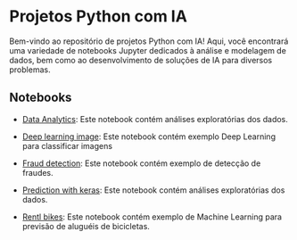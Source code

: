# Projetos Python com IA

Bem-vindo ao repositório de projetos Python com IA! Aqui, você encontrará uma variedade de notebooks Jupyter dedicados à análise e modelagem de dados, bem como ao desenvolvimento de soluções de IA para diversos problemas.

## Notebooks

- [Data Analytics](Data%20Analytics/marketing_analytics.ipynb): Este notebook contém análises exploratórias dos dados.

- [Deep learning image](Deep%20learning%20image/recognition_image.ipynb): Este notebook contém exemplo Deep Learning para classificar imagens

- [Fraud detection](Fraud%20detection/fraud_detection_RF.ipynb): Este notebook contém exemplo de detecção de fraudes.

- [Prediction with keras](Prediction%20with%20keras/temporaris.ipynb): Este notebook contém análises exploratórias dos dados.

- [Rentl bikes](Rentl%20bikes/cicycle.ipynb): Este notebook contém exemplo de Machine Learning para previsão de aluguéis de bicicletas.


